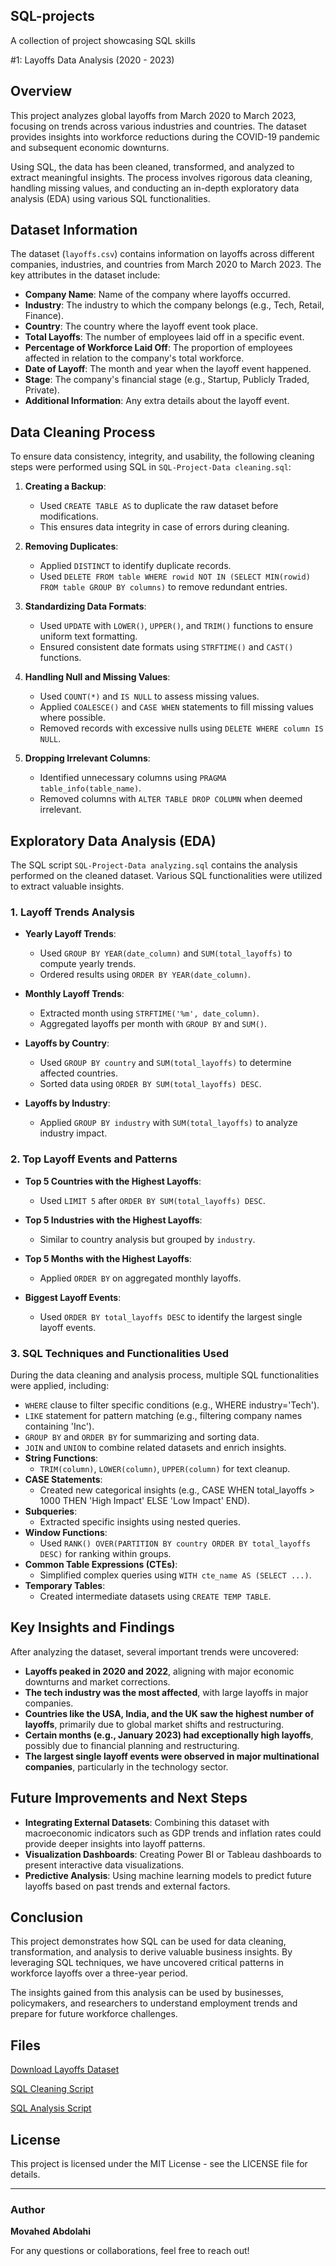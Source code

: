 ## SQL-projects
A collection of project showcasing SQL skills

#1: Layoffs Data Analysis (2020 - 2023)

## Overview
This project analyzes global layoffs from March 2020 to March 2023, focusing on trends across various industries and countries. The dataset provides insights into workforce reductions during the COVID-19 pandemic and subsequent economic downturns.

Using SQL, the data has been cleaned, transformed, and analyzed to extract meaningful insights. The process involves rigorous data cleaning, handling missing values, and conducting an in-depth exploratory data analysis (EDA) using various SQL functionalities.

## Dataset Information
The dataset (`layoffs.csv`) contains information on layoffs across different companies, industries, and countries from March 2020 to March 2023. The key attributes in the dataset include:

- **Company Name**: Name of the company where layoffs occurred.
- **Industry**: The industry to which the company belongs (e.g., Tech, Retail, Finance).
- **Country**: The country where the layoff event took place.
- **Total Layoffs**: The number of employees laid off in a specific event.
- **Percentage of Workforce Laid Off**: The proportion of employees affected in relation to the company's total workforce.
- **Date of Layoff**: The month and year when the layoff event happened.
- **Stage**: The company's financial stage (e.g., Startup, Publicly Traded, Private).
- **Additional Information**: Any extra details about the layoff event.

## Data Cleaning Process
To ensure data consistency, integrity, and usability, the following cleaning steps were performed using SQL in `SQL-Project-Data cleaning.sql`:

1. **Creating a Backup**:
   - Used `CREATE TABLE AS` to duplicate the raw dataset before modifications.
   - This ensures data integrity in case of errors during cleaning.

2. **Removing Duplicates**:
   - Applied `DISTINCT` to identify duplicate records.
   - Used `DELETE FROM table WHERE rowid NOT IN (SELECT MIN(rowid) FROM table GROUP BY columns)` to remove redundant entries.

3. **Standardizing Data Formats**:
   - Used `UPDATE` with `LOWER()`, `UPPER()`, and `TRIM()` functions to ensure uniform text formatting.
   - Ensured consistent date formats using `STRFTIME()` and `CAST()` functions.

4. **Handling Null and Missing Values**:
   - Used `COUNT(*)` and `IS NULL` to assess missing values.
   - Applied `COALESCE()` and `CASE WHEN` statements to fill missing values where possible.
   - Removed records with excessive nulls using `DELETE WHERE column IS NULL`.

5. **Dropping Irrelevant Columns**:
   - Identified unnecessary columns using `PRAGMA table_info(table_name)`.
   - Removed columns with `ALTER TABLE DROP COLUMN` when deemed irrelevant.

## Exploratory Data Analysis (EDA)
The SQL script `SQL-Project-Data analyzing.sql` contains the analysis performed on the cleaned dataset. Various SQL functionalities were utilized to extract valuable insights. 

### 1. **Layoff Trends Analysis**
- **Yearly Layoff Trends**:
   - Used `GROUP BY YEAR(date_column)` and `SUM(total_layoffs)` to compute yearly trends.
   - Ordered results using `ORDER BY YEAR(date_column)`.

- **Monthly Layoff Trends**:
   - Extracted month using `STRFTIME('%m', date_column)`.
   - Aggregated layoffs per month with `GROUP BY` and `SUM()`.

- **Layoffs by Country**:
   - Used `GROUP BY country` and `SUM(total_layoffs)` to determine affected countries.
   - Sorted data using `ORDER BY SUM(total_layoffs) DESC`.

- **Layoffs by Industry**:
   - Applied `GROUP BY industry` with `SUM(total_layoffs)` to analyze industry impact.

### 2. **Top Layoff Events and Patterns**
- **Top 5 Countries with the Highest Layoffs**:
   - Used `LIMIT 5` after `ORDER BY SUM(total_layoffs) DESC`.

- **Top 5 Industries with the Highest Layoffs**:
   - Similar to country analysis but grouped by `industry`.

- **Top 5 Months with the Highest Layoffs**:
   - Applied `ORDER BY` on aggregated monthly layoffs.

- **Biggest Layoff Events**:
   - Used `ORDER BY total_layoffs DESC` to identify the largest single layoff events.

### 3. **SQL Techniques and Functionalities Used**
During the data cleaning and analysis process, multiple SQL functionalities were applied, including:
- `WHERE` clause to filter specific conditions (e.g., WHERE industry='Tech').
- `LIKE` statement for pattern matching (e.g., filtering company names containing 'Inc').
- `GROUP BY` and `ORDER BY` for summarizing and sorting data.
- `JOIN` and `UNION` to combine related datasets and enrich insights.
- **String Functions**:
   - `TRIM(column)`, `LOWER(column)`, `UPPER(column)` for text cleanup.
- **CASE Statements**:
   - Created new categorical insights (e.g., CASE WHEN total_layoffs > 1000 THEN 'High Impact' ELSE 'Low Impact' END).
- **Subqueries**:
   - Extracted specific insights using nested queries.
- **Window Functions**:
   - Used `RANK() OVER(PARTITION BY country ORDER BY total_layoffs DESC)` for ranking within groups.
- **Common Table Expressions (CTEs)**:
   - Simplified complex queries using `WITH cte_name AS (SELECT ...)`.
- **Temporary Tables**:
   - Created intermediate datasets using `CREATE TEMP TABLE`.

## Key Insights and Findings
After analyzing the dataset, several important trends were uncovered:

- **Layoffs peaked in 2020 and 2022**, aligning with major economic downturns and market corrections.
- **The tech industry was the most affected**, with large layoffs in major companies.
- **Countries like the USA, India, and the UK saw the highest number of layoffs**, primarily due to global market shifts and restructuring.
- **Certain months (e.g., January 2023) had exceptionally high layoffs**, possibly due to financial planning and restructuring.
- **The largest single layoff events were observed in major multinational companies**, particularly in the technology sector.

## Future Improvements and Next Steps
- **Integrating External Datasets**: Combining this dataset with macroeconomic indicators such as GDP trends and inflation rates could provide deeper insights into layoff patterns.
- **Visualization Dashboards**: Creating Power BI or Tableau dashboards to present interactive data visualizations.
- **Predictive Analysis**: Using machine learning models to predict future layoffs based on past trends and external factors.

## Conclusion
This project demonstrates how SQL can be used for data cleaning, transformation, and analysis to derive valuable business insights. By leveraging SQL techniques, we have uncovered critical patterns in workforce layoffs over a three-year period.

The insights gained from this analysis can be used by businesses, policymakers, and researchers to understand employment trends and prepare for future workforce challenges.

## Files
[Download Layoffs Dataset](https://github.com/movahed-abdolahi/SQL-projects/Files/layoffs.csv)

[SQL Cleaning Script](https://github.com/movahed-abdolahi/SQL-projects/Files/SQL-Project-Data%20cleaning.sql)

[SQL Analysis Script](https://github.com/movahed-abdolahi/SQL-projects/Files/SQL-Project-Data%20analyzing.sql)


## License
This project is licensed under the MIT License - see the LICENSE file for details.

---
### Author
**Movahed Abdolahi**

For any questions or collaborations, feel free to reach out!

